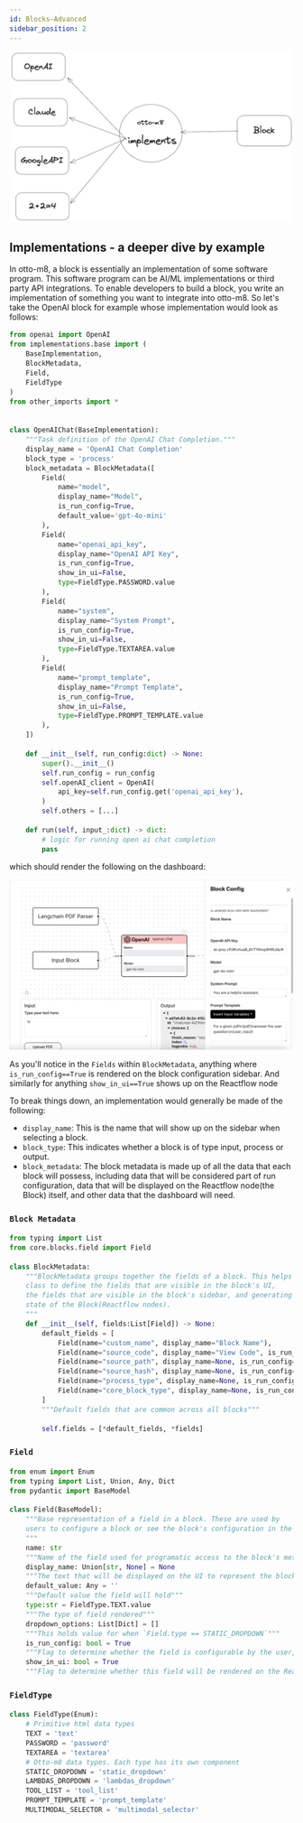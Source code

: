 ```yaml
---
id: Blocks–Advanced
sidebar_position: 2
---
```


![example](../imgs/block_advanced_ex.png)

## Implementations - a deeper dive by example

In otto-m8, a block is essentially an implementation of some software program. This software program
can be AI/ML implementations or third party API integrations. To enable developers to build a block, you
write an implementation of something you want to integrate into otto-m8. So let's take the OpenAI block for example
whose implementation would look as follows:

```python
from openai import OpenAI
from implementations.base import (
    BaseImplementation,
    BlockMetadata,
    Field,
    FieldType
)
from other_imports import *


class OpenAIChat(BaseImplementation):
    """Task definition of the OpenAI Chat Completion."""
    display_name = 'OpenAI Chat Completion'
    block_type = 'process'
    block_metadata = BlockMetadata([
        Field(
            name="model", 
            display_name="Model", 
            is_run_config=True, 
            default_value='gpt-4o-mini'
        ),
        Field(
            name="openai_api_key", 
            display_name="OpenAI API Key", 
            is_run_config=True, 
            show_in_ui=False, 
            type=FieldType.PASSWORD.value
        ),
        Field(
            name="system", 
            display_name="System Prompt", 
            is_run_config=True, 
            show_in_ui=False, 
            type=FieldType.TEXTAREA.value
        ),
        Field(
            name="prompt_template", 
            display_name="Prompt Template", 
            is_run_config=True, 
            show_in_ui=False, 
            type=FieldType.PROMPT_TEMPLATE.value
        ),
    ])
    
    def __init__(self, run_config:dict) -> None:
        super().__init__()
        self.run_config = run_config
        self.openAI_client = OpenAI(
            api_key=self.run_config.get('openai_api_key'),
        ) 
        self.others = [...]
    
    def run(self, input_:dict) -> dict:
        # logic for running open ai chat completion
        pass
```

which should render the following on the dashboard:

![run-config-example](../imgs/run_config.png)

As you'll notice in the `Fields` within `BlockMetadata`, anything where `is_run_config==True` is rendered on the block configuration sidebar. And
similarly for anything `show_in_ui==True` shows up on the Reactflow node

To break things down, an implementation would generally be made of the following:

- `display_name`: This is the name that will show up on the sidebar when selecting a block.
- `block_type`: This indicates whether a block is of type input, process or output.
- `block_metadata`: The block metadata is made up of all the data that each block will possess, including data that will be
considered part of run configuration, data that will be displayed on the Reactflow node(the Block) itself, and other data that the dashboard
will need.

### `Block Metadata`

```python title="lib/otto_backend/core/blocks/metadata.py"
from typing import List
from core.blocks.field import Field

class BlockMetadata:
    """BlockMetadata groups together the fields of a block. This helps an Implementation
    class to define the fields that are visible in the block's UI,
    the fields that are visible in the block's sidebar, and generating the initial
    state of the Block(Reactflow nodes).
    """
    def __init__(self, fields:List[Field]) -> None:
        default_fields = [
            Field(name="custom_name", display_name="Block Name"),
            Field(name="source_code", display_name="View Code", is_run_config=False, show_in_ui=False),
            Field(name="source_path", display_name=None, is_run_config=False, show_in_ui=False),
            Field(name="source_hash", display_name=None, is_run_config=False, show_in_ui=False),
            Field(name="process_type", display_name=None, is_run_config=False, show_in_ui=False),
            Field(name="core_block_type", display_name=None, is_run_config=False, show_in_ui=False),
        ]
        """Default fields that are common across all blocks"""
        
        self.fields = [*default_fields, *fields]
```

### `Field`

```python title="lib/otto_backend/core/blocks/field.py"
from enum import Enum
from typing import List, Union, Any, Dict
from pydantic import BaseModel

class Field(BaseModel):
    """Base representation of a field in a block. These are used by
    users to configure a block or see the block's configuration in the block.
    """
    name: str
    """Name of the field used for programatic access to the block's metadata"""
    display_name: Union[str, None] = None
    """The text that will be displayed on the UI to represent the block's metadata"""
    default_value: Any = ''
    """Default value the field will hold"""
    type:str = FieldType.TEXT.value
    """The type of field rendered"""
    dropdown_options: List[Dict] = []
    """This holds value for when `Field.type == STATIC_DROPDOWN`"""
    is_run_config: bool = True
    """Flag to determine whether the field is configurable by the user, or part of the `run_config`"""
    show_in_ui: bool = True
    """Flag to determine whether this field will be rendered on the Reactflow node"""
```

### `FieldType`

```python title="lib/otto_backend/core/blocks/field.py"
class FieldType(Enum):
    # Primitive html data types
    TEXT = 'text'
    PASSWORD = 'password'
    TEXTAREA = 'textarea'
    # Otto-m8 data types. Each type has its own component
    STATIC_DROPDOWN = 'static_dropdown'
    LAMBDAS_DROPDOWN = 'lambdas_dropdown'
    TOOL_LIST = 'tool_list'
    PROMPT_TEMPLATE = 'prompt_template'
    MULTIMODAL_SELECTOR = 'multimodal_selector'
```